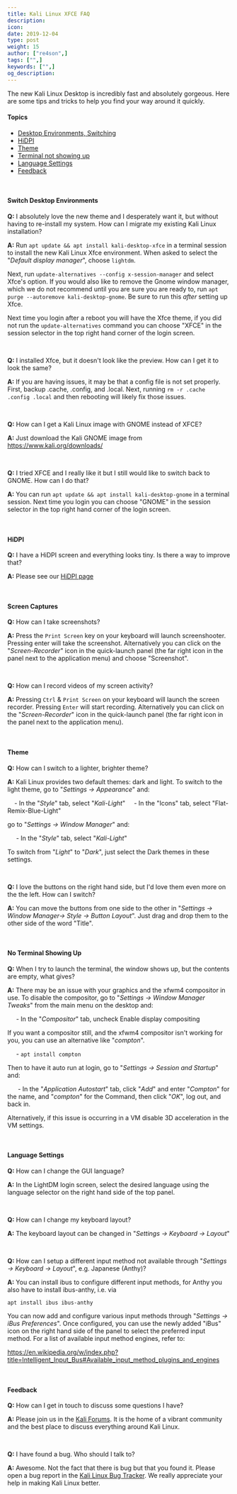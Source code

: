 ```yaml
---
title: Kali Linux XFCE FAQ
description:
icon:
date: 2019-12-04
type: post
weight: 15
author: ["re4son",]
tags: ["",]
keywords: ["",]
og_description:
---
```


The new Kali Linux Desktop is incredibly fast and absolutely gorgeous. Here are some tips and tricks to help you find your way around it quickly.

#### Topics

- [Desktop Environments, Switching](#switch-desktop-environments)
- [HiDPI](#hidpi)
- [Theme](#theme)
- [Terminal not showing up](#no-terminal-showing-up)
- [Language Settings](#language-settings)
- [Feedback](#feedback)

&nbsp;
&nbsp;
&nbsp;

#### Switch Desktop Environments

**Q:** I absolutely love the new theme and I desperately want it, but without having to re-install my system. How can I migrate my existing Kali Linux installation?

**A:** Run `apt update && apt install kali-desktop-xfce` in a terminal session to install the new Kali Linux Xfce environment. When asked to select the "*Default display manager*", choose `lightdm`.

Next, run `update-alternatives --config x-session-manager` and select Xfce's option. If you would also like to remove the Gnome window manager, which we do not recommend until you are sure you are ready to, run `apt purge --autoremove kali-desktop-gnome`. Be sure to run this *after* setting up Xfce.

Next time you login after a reboot you will have the Xfce theme, if you did not run the `update-alternatives` command you can choose "XFCE" in the session selector in the top right hand corner of the login screen.

&nbsp;
&nbsp;

**Q:** I installed Xfce, but it doesn't look like the preview. How can I get it to look the same?

**A:** If you are having issues, it may be that a config file is not set properly. First, backup .cache, .config, and .local. Next, running `rm -r .cache .config .local` and then rebooting will likely fix those issues.

&nbsp;
&nbsp;

**Q:** How can I get a Kali Linux image with GNOME instead of XFCE?

**A:**  Just download the Kali GNOME image from https://www.kali.org/downloads/

&nbsp;
&nbsp;

**Q:** I tried XFCE and I really like it but I still would like to switch back to GNOME. How can I do that?

**A:** You can run `apt update && apt install kali-desktop-gnome` in a terminal session.
Next time you login you can choose "GNOME" in the session selector in the top right hand corner of the login screen.

&nbsp;
&nbsp;

#### HiDPI

**Q:** I have a HiDPI screen and everything looks tiny. Is there a way to improve that?

**A:** Please see our [HiDPI page](/docs//general-use/hidpi/)

&nbsp;
&nbsp;

#### Screen Captures

**Q:** How can I take screenshots?

**A:** Press the `Print Screen` key on your keyboard will launch screenshooter. Pressing enter will take the screenshot. Alternatively you can click on the "*Screen-Recorder*" icon in the quick-launch panel (the far right icon in the panel next to the application menu) and choose "Screenshot".

&nbsp;
&nbsp;

**Q:** How can I record videos of my screen activity?

**A:** Pressing `Ctrl` & `Print Screen` on your keyboard will launch the screen recorder. Pressing `Enter` will start recording. Alternatively you can click on the "*Screen-Recorder*" icon in the quick-launch panel (the far right icon in the panel next to the application menu).

&nbsp;
&nbsp;

#### Theme

**Q:** How can I switch to a lighter, brighter theme?

**A:** Kali Linux provides two default themes: dark and light.
To switch to the light theme,
go to "*Settings -> Appearance*" and:

&nbsp;&nbsp;&nbsp;&nbsp;\- In the "*Style*" tab, select "*Kali-Light*"
&nbsp;&nbsp;&nbsp;&nbsp;\- In the "Icons" tab, select "Flat-Remix-Blue-Light"

go to "*Settings -> Window Manager*" and:

&nbsp;&nbsp;&nbsp;&nbsp;&nbsp;\- In the "*Style*" tab, select "*Kali-Light*"

To switch from "*Light*" to "*Dark*", just select the Dark themes in these settings.

&nbsp;
&nbsp;

**Q:** I love the buttons on the right hand side, but I'd love them even more on the the left. How can I switch?

**A:** You can move the buttons from one side to the other in "*Settings -> Window Manager-> Style -> Button Layout*". Just drag and drop them to the other side of the word "Title".

&nbsp;
&nbsp;

#### No Terminal Showing Up

**Q:** When I try to launch the terminal, the window shows up, but the contents are empty, what gives?

**A:** There may be an issue with your graphics and the xfwm4 compositor in use.
To disable the compositor,
go to "*Settings -> Window Manager Tweaks*" from the main menu on the desktop and:

&nbsp;&nbsp;&nbsp;&nbsp;&nbsp;\- In the "*Compositor*" tab, uncheck Enable display compositing

If you want a compositor still, and the xfwm4 compositor isn't working for you, you can use an alternative like "*compton*".

&nbsp;&nbsp;&nbsp;&nbsp;&nbsp;\- `apt install compton`

Then to have it auto run at login,
go to "*Settings -> Session and Startup*" and:

&nbsp;&nbsp;&nbsp;&nbsp;&nbsp;&nbsp;\- In the "*Application Autostart*" tab, click "*Add*" and enter "*Compton*" for the name, and "*compton*" for the Command, then click "*OK*", log out, and back in.

Alternatively, if this issue is occurring in a VM disable 3D acceleration in the VM settings.

&nbsp;

#### Language Settings

**Q:** How can I change the GUI language?

**A:** In the LightDM login screen, select the desired language using the language selector on the right hand side of the top panel.

&nbsp;&nbsp;&nbsp;

**Q:** How can I change my keyboard layout?

**A:** The keyboard layout can be changed in "*Settings -> Keyboard -> Layout*"

&nbsp;

**Q:** How can I setup a different input method not available through "*Settings -> Keyboard -> Layout*", e.g. Japanese (Anthy)?

**A:**  You can install ibus to configure different input methods, for Anthy you also have to install ibus-anthy, i.e.  via

`apt install ibus ibus-anthy`

You can now add and configure various input methods through "*Settings -> iBus Preferences*".
Once configured, you can use the newly added "iBus" icon on the right hand side of the panel to select the preferred input method.
For a list of available input method engines, refer to:

https://en.wikipedia.org/w/index.php?title=Intelligent_Input_Bus#Available_input_method_plugins_and_engines

&nbsp;



#### Feedback

**Q:** How can I get in touch to discuss some questions I have?

**A:** Please join us in the [Kali Forums](https://forums.kali.org/). It is the home of a vibrant community and the best place to discuss everything around Kali Linux.

&nbsp;
&nbsp;

**Q:** I have found a bug. Who should I talk to?

**A:** Awesome. Not the fact that there is bug but that you found it. Please open a bug report in the [Kali Linux Bug Tracker](https://bugs.kali.org/). We really appreciate your help in making Kali Linux better.

